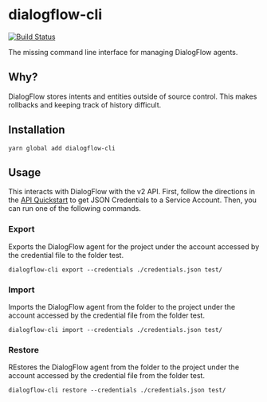 # dialogflow-cli

[![Build Status][build-status-image]][build-status]

The missing command line interface for managing DialogFlow agents.

## Why?

DialogFlow stores intents and entities outside of source control. This makes
rollbacks and keeping track of history difficult.

## Installation

    yarn global add dialogflow-cli

## Usage

This interacts with DialogFlow with the v2 API. First, follow the directions in
the [API Quickstart][quickstart] to get JSON Credentials to a Service Account.
Then, you can run one of the following commands.

### Export

Exports the DialogFlow agent for the project under the account accessed by the
credential file to the folder test.

    dialogflow-cli export --credentials ./credentials.json test/

### Import

Imports the DialogFlow agent from the folder to the project under the account
accessed by the credential file from the folder test.

    dialogflow-cli import --credentials ./credentials.json test/
    
### Restore

REstores the DialogFlow agent from the folder to the project under the account
accessed by the credential file from the folder test.

    dialogflow-cli restore --credentials ./credentials.json test/

[build-status-image]: https://img.shields.io/circleci/project/github/0xcaff/dialogflow-cli/master.svg
[build-status]: https://circleci.com/gh/0xcaff/dialogflow-cli
[quickstart]: https://github.com/dialogflow/dialogflow-nodejs-client-v2#quickstart
